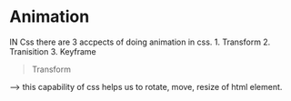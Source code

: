# Animation

IN Css there are 3 accpects of doing animation in css.
    1. Transform
    2. Tranisition
    3. Keyframe

>Transform

--> this capability of css helps us to rotate, move, resize of html element.

